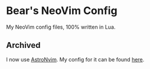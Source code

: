 # Bear's NeoVim Config
My NeoVim config files, 100% written in Lua.

## Archived
I now use [AstroNvim][astronvim-repo]. My config for it can be found [here][astronvim-cfg-repo].

[astronvim-repo]: https://github.com/AstroNvim/AstroNvim
[astronvim-cfg-repo]: https://github.com/Bear-03/AstroNvimCfg

